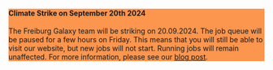 <!--

<div class="alert" style="background: #fc954e;">

#### **Cluster Maintenance April 8 and 9**

Starting from April 8th 2024, maintenance work will take place at our compute cluster, however our headnode servers are not affected. This means:
<li> Our website will be reachable </li>
<li> You can start jobs and workflows </li>
<li> Jobs can remain in 'grey' state for several days </li>
<li> You can not upload files </li>
<li> Interactive tools will be aborted and you can not start new ones </li>
The maintenance should be completed by April 10th and we will resume to normal operation then. Due to backlog in the job queue, job execution can take notably longer, please refrain from inquiries.
</div> -->

<div class="alert" style="background: #fc954e;">

#### **Climate Strike on September 20th 2024**

The Freiburg Galaxy team will be striking on 20.09.2024. The job queue will be paused for a few hours on Friday. This means that you will still be able to visit our website, but new jobs will not start. Running jobs will remain unaffected. For more information, please see our [blog post](https://galaxyproject.org/news/2024-09-20-climate-strike/).

</div>

<!-- <div class="alert" style="background: #00d084;">

#### **Act, don't criminalize!**

Today, 21st of April 2023, a statement in support of peaceful, but resolved protest against insufficient climate politics got released and has been signed by more than 1000 scientists from German-speaking countries in Europe. Read [why members of the Freiburg, Germany branch of Galaxy Europe endorse this initiative](https://galaxyproject.org/news/2023-04-21-act-dont-criminalize/).

</div> -->

